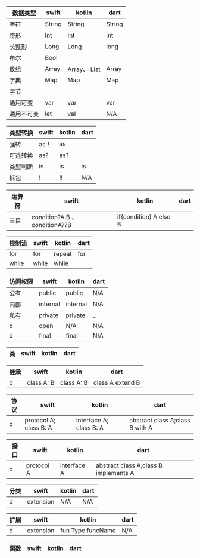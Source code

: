 
 数据类型 | swift | kotlin | dart
--- |--- |---|---
字符 | String | String | String
整形 | Int | Int | int
长整形 | Long | Long | long
布尔 | Bool
数组 | Array | Array、 List | Array
字典 | Map | Map |Map
字节 |
通用可变 | var | var | var
通用不可变 | let | val | N/A


类型转换 | swift | kotlin | dart
--- |--- |---|---
强转 | as！| as | 
可选转换| as? | as?|
类型判断 | is | is | is
拆包 | ! | !! | N/A 


 运算符 | swift | kotlin | dart
---|--- |---|---
三目 | condition?A:B 、conditionA??B | if(condition) A else B |


 控制流 | swift | kotlin | dart
---|--- |---|---
for | for| repeat| for
while | while | while |


 访问权限 | swift | kotlin | dart
 ---|--- |---|---
公有| public | public |N/A 
内部| internal | internal | N/A 
私有| private| private  | _
d| open | N/A|N/A
d| final| final | N/A


 类 | swift | kotlin | dart
---|--- |---|---

继承 | swift | kotlin | dart
---|--- |---|---
d |class A: B | class A: B | class A extend B


 协议 | swift | kotlin | dart
---|--- |---|---
d | protocol A; class B: A| interface A; class B: A | abstract class A;class B with A

接口 | swift | kotlin | dart
---|--- |---|---
d | protocol A | interface A | abstract class A;class B implements A

分类 | swift | kotlin | dart
---|--- |---|---
d |extension | N/A|N/A

扩展 | swift | kotlin | dart
---|--- |---|---
d |extension | fun Type.funcName  |N/A

函数 | swift | kotlin | dart
---|--- |---|---

